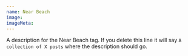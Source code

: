 ```yaml
---
name: Near Beach
image:
imageMeta:
---
```

A description for the Near Beach tag. If you delete this line it will say
`A collection of X posts` where the description should go.
